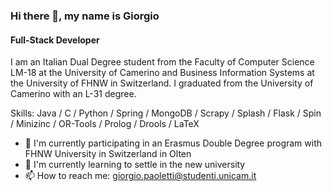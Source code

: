 ### Hi there 👋, my name is Giorgio
#### Full-Stack Developer 
I am an Italian Dual Degree student from the Faculty of Computer Science LM-18 at the University of Camerino and Business Information Systems at the University of FHNW in Switzerland. I graduated from the University of Camerino with an L-31 degree.

Skills: Java / C / Python / Spring / MongoDB / Scrapy / Splash / Flask / Spin / Minizinc / OR-Tools / Prolog / Drools / LaTeX

- 🔭 I'm currently participating in an Erasmus Double Degree program with FHNW University in Switzerland in Olten
- 🌱 I'm currently learning to settle in the new university
- 📫 How to reach me: giorgio.paoletti@studenti.unicam.it 
